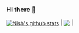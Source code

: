 ### Hi there 👋

<a href="https://github.com/nish33/github-readme-stats"><img align="center" src="https://github-readme-stats.vercel.app/api?username=nish33&theme=github_dark,issues&show_icons=true&hide_border=true" alt="Nish's github stats" /></a> | <a href="https://github.com/nish33/github-readme-stats"><img align="center" src="https://github-readme-stats.vercel.app/api/top-langs/?username=nish33&theme=github_dark&layout=compact&hide_border=true" /></a> |
